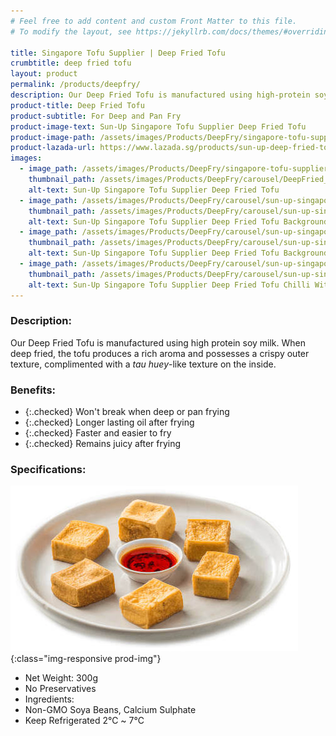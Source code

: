 ```yaml
---
# Feel free to add content and custom Front Matter to this file.
# To modify the layout, see https://jekyllrb.com/docs/themes/#overriding-theme-defaults

title: Singapore Tofu Supplier | Deep Fried Tofu
crumbtitle: deep fried tofu
layout: product
permalink: /products/deepfry/
description: Our Deep Fried Tofu is manufactured using high-protein soy milk. When deep fried, the tofu produces a rich aroma and possesses a crispy outer texture, complimented with a tau huey-like texture on the inside.
product-title: Deep Fried Tofu
product-subtitle: For Deep and Pan Fry
product-image-text: Sun-Up Singapore Tofu Supplier Deep Fried Tofu
product-image-path: /assets/images/Products/DeepFry/singapore-tofu-supplier-sun-up-deep-fried-tofu.jpg
product-lazada-url: https://www.lazada.sg/products/sun-up-deep-fried-tofu-300g-for-deep-and-pan-fry-i2159419650-s12344589167.html
images:
  - image_path: /assets/images/Products/DeepFry/singapore-tofu-supplier-sun-up-deep-fried-tofu.jpg
    thumbnail_path: /assets/images/Products/DeepFry/carousel/DeepFried_tn.jpg
    alt-text: Sun-Up Singapore Tofu Supplier Deep Fried Tofu
  - image_path: /assets/images/Products/DeepFry/carousel/sun-up-singapore-tofu-supplier-deep-fried-tofu-background-product-with-rice.jpg
    thumbnail_path: /assets/images/Products/DeepFry/carousel/sun-up-singapore-tofu-supplier-deep-fried-tofu-background-product-with-rice_tn.jpg
    alt-text: Sun-Up Singapore Tofu Supplier Deep Fried Tofu Background Product With Rice
  - image_path: /assets/images/Products/DeepFry/carousel/sun-up-singapore-tofu-supplier-deep-fried-tofu-background-with-rice.jpg
    thumbnail_path: /assets/images/Products/DeepFry/carousel/sun-up-singapore-tofu-supplier-deep-fried-tofu-background-with-rice_tn.jpg
    alt-text: Sun-Up Singapore Tofu Supplier Deep Fried Tofu Background With Rice
  - image_path: /assets/images/Products/DeepFry/carousel/sun-up-singapore-tofu-supplier-deep-fried-tofu-chilli-with-product.jpg
    thumbnail_path: /assets/images/Products/DeepFry/carousel/sun-up-singapore-tofu-supplier-deep-fried-tofu-chilli-with-product_tn.jpg
    alt-text: Sun-Up Singapore Tofu Supplier Deep Fried Tofu Chilli With Product
---
```


### Description:
Our Deep Fried Tofu is manufactured using high protein soy milk. 
When deep fried, the tofu produces a rich aroma and possesses a crispy outer texture, 
complimented with a _tau huey_-like texture on the inside.

### Benefits:
- {:.checked} Won't break when deep or pan frying
- {:.checked} Longer lasting oil after frying
- {:.checked} Faster and easier to fry
- {:.checked} Remains juicy after frying

### Specifications:
![Sun-Up Singapore Tofu Supplier Deep Fried Tofu on plate](/assets/images/Products/DeepFry/singapore-tofu-supplier-sun-up-deep-fried-tofu-product-thumbnail.jpeg){:class="img-responsive prod-img"}
-  Net Weight: 300g
-  No Preservatives
-  Ingredients:
-  Non-GMO Soya Beans, Calcium Sulphate
-  Keep Refrigerated 2℃ ~ 7℃